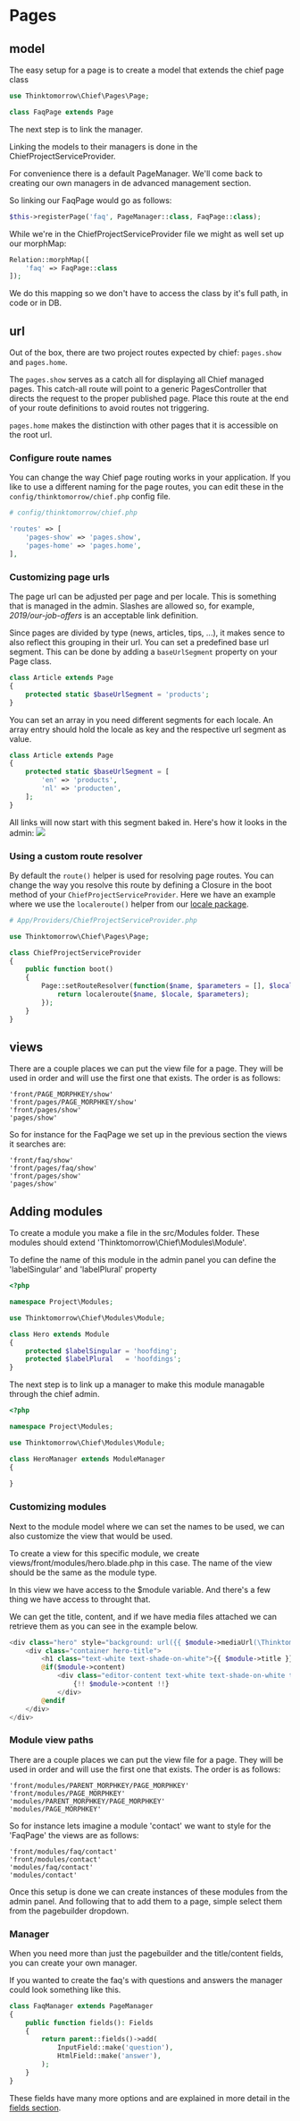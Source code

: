 # Pages

## model

The easy setup for a page is to create a model that extends the chief page class

```php
use Thinktomorrow\Chief\Pages\Page;

class FaqPage extends Page
```

The next step is to link the manager.

Linking the models to their managers is done in the ChiefProjectServiceProvider.

For convenience there is a default PageManager.
We'll come back to creating our own managers in de advanced management section.

So linking our FaqPage would go as follows:

```php
$this->registerPage('faq', PageManager::class, FaqPage::class);
```

While we're in the ChiefProjectServiceProvider file we might as well set up our morphMap:
 
```php
Relation::morphMap([
    'faq' => FaqPage::class
]);
```
We do this mapping so we don't have to access the class by it's full path, in code or in DB.

## url
Out of the box, there are two project routes expected by chief: `pages.show` and `pages.home`.

The `pages.show` serves as a catch all for displaying all Chief managed pages.
This catch-all route will point to a generic PagesController that directs the request
to the proper published page. Place this route at the end of your route definitions 
to avoid routes not triggering.

`pages.home` makes the distinction with other pages that it is accessible on the root url.

### Configure route names
You can change the way Chief page routing works in your application. 
If you like to use a different naming for the page routes, you can edit these in the `config/thinktomorrow/chief.php` config file.
```php
# config/thinktomorrow/chief.php

'routes' => [
    'pages-show' => 'pages.show',
    'pages-home' => 'pages.home',
],

```

### Customizing page urls
The page url can be adjusted per page and per locale. This is something that is managed in the admin. 
Slashes are allowed so, for example, _2019/our-job-offers_ is an acceptable link definition. 

Since pages are divided by type (news, articles, tips, ...), it makes sence to also reflect this grouping in their url.
You can set a predefined base url segment. This can be done by adding a `baseUrlSegment` property on your Page class.
```php
class Article extends Page
{
    protected static $baseUrlSegment = 'products';
}
```

You can set an array in you need different segments for each locale. An array entry should hold the locale as key and the respective url segment as value.
```php
class Article extends Page
{
    protected static $baseUrlSegment = [
        'en' => 'products',
        'nl' => 'producten',
    ];
}
```

All links will now start with this segment baked in. Here's how it looks in the admin:
![](./img/base-segment.png)

### Using a custom route resolver
By default the `route()` helper is used for resolving page routes. You can change the way you resolve this route by defining a Closure in the boot method of your `ChiefProjectServiceProvider`. 
Here we have an example where we use the `localeroute()` helper from our [locale package](https://github.com/thinktomorrow/locale).
```php
# App/Providers/ChiefProjectServiceProvider.php

use Thinktomorrow\Chief\Pages\Page;

class ChiefProjectServiceProvider
{
    public function boot()
    {
        Page::setRouteResolver(function($name, $parameters = [], $locale = null){
            return localeroute($name, $locale, $parameters);
        });
    }
}

```


## views

There are a couple places we can put the view file for a page.
They will be used in order and will use the first one that exists.
The order is as follows:

```
'front/PAGE_MORPHKEY/show'
'front/pages/PAGE_MORPHKEY/show'
'front/pages/show'
'pages/show'
```

So for instance for the FaqPage we set up in the previous section the views it searches are:

```
'front/faq/show'
'front/pages/faq/show'
'front/pages/show'
'pages/show'
```

## Adding modules
To create a module you make a file in the src/Modules folder.
These modules should extend 'Thinktomorrow\Chief\Modules\Module'.

To define the name of this module in the admin panel you can define the 'labelSingular' and 'labelPlural' property

```php
<?php

namespace Project\Modules;

use Thinktomorrow\Chief\Modules\Module;

class Hero extends Module
{
    protected $labelSingular = 'hoofding';
    protected $labelPlural   = 'hoofdings';
}
```

The next step is to link up a manager to make this module managable through the chief admin.


```php
<?php

namespace Project\Modules;

use Thinktomorrow\Chief\Modules\Module;

class HeroManager extends ModuleManager
{
    
}
```


### Customizing modules
Next to the module model where we can set the names to be used, we can also customize the view that would be used.

To create a view for this specific module, we create views/front/modules/hero.blade.php in this case.
The name of the view should be the same as the module type.

In this view we have access to the $module variable.
And there's a few thing we have access to throught that.

We can get the title, content, and if we have media files attached we can retrieve them as you can see in the example below.

```php
<div class="hero" style="background: url({{ $module->mediaUrl(\Thinktomorrow\Chief\Media\MediaType::BACKGROUND) }}) no-repeat; background-size:cover; background-position:center;">
    <div class="container hero-title">
        <h1 class="text-white text-shade-on-white">{{ $module->title }}</h1>
        @if($module->content)
            <div class="editor-content text-white text-shade-on-white text-2xl">
                {!! $module->content !!}
            </div>
        @endif
    </div>
</div>
```

### Module view paths

There are a couple places we can put the view file for a page.
They will be used in order and will use the first one that exists.
The order is as follows:

```
'front/modules/PARENT_MORPHKEY/PAGE_MORPHKEY'
'front/modules/PAGE_MORPHKEY'
'modules/PARENT_MORPHKEY/PAGE_MORPHKEY'
'modules/PAGE_MORPHKEY'
```

So for instance lets imagine a module 'contact' we want to style for the 'FaqPage' the views are as follows:

```
'front/modules/faq/contact'
'front/modules/contact'
'modules/faq/contact'
'modules/contact'
```

Once this setup is done we can create instances of these modules from the admin panel.
And following that to add them to a page, simple select them from the pagebuilder dropdown.

### Manager

When you need more than just the pagebuilder and the title/content fields, you can create your own manager.

If you wanted to create the faq's with questions and answers the manager could look something like this.

```php
class FaqManager extends PageManager
{
    public function fields(): Fields
    {
        return parent::fields()->add(
            InputField::make('question'),
            HtmlField::make('answer'),
        );
    }
}
```

These fields have many more options and are explained in more detail in the [fields section](./models.md#fields).
